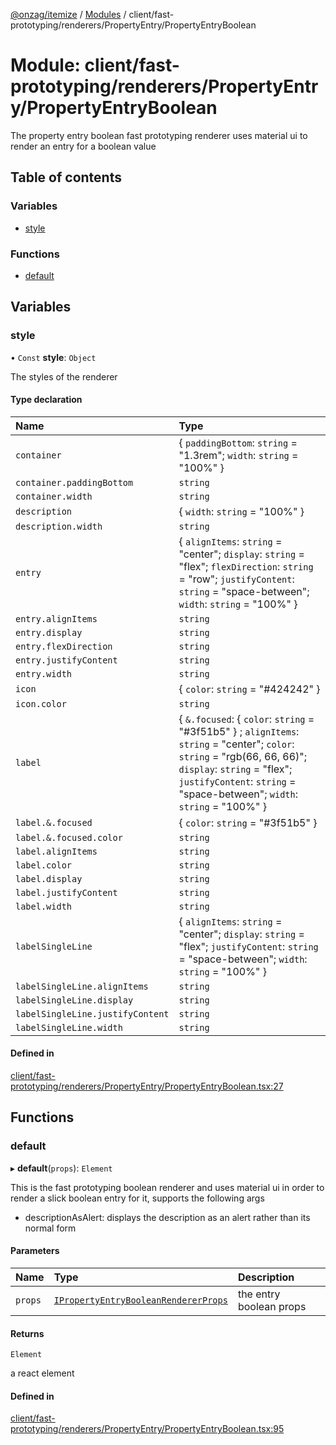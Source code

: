 [@onzag/itemize](../README.md) / [Modules](../modules.md) / client/fast-prototyping/renderers/PropertyEntry/PropertyEntryBoolean

# Module: client/fast-prototyping/renderers/PropertyEntry/PropertyEntryBoolean

The property entry boolean fast prototyping renderer uses material ui to render
an entry for a boolean value

## Table of contents

### Variables

- [style](client_fast_prototyping_renderers_PropertyEntry_PropertyEntryBoolean.md#style)

### Functions

- [default](client_fast_prototyping_renderers_PropertyEntry_PropertyEntryBoolean.md#default)

## Variables

### style

• `Const` **style**: `Object`

The styles of the renderer

#### Type declaration

| Name | Type |
| :------ | :------ |
| `container` | \{ `paddingBottom`: `string` = "1.3rem"; `width`: `string` = "100%" } |
| `container.paddingBottom` | `string` |
| `container.width` | `string` |
| `description` | \{ `width`: `string` = "100%" } |
| `description.width` | `string` |
| `entry` | \{ `alignItems`: `string` = "center"; `display`: `string` = "flex"; `flexDirection`: `string` = "row"; `justifyContent`: `string` = "space-between"; `width`: `string` = "100%" } |
| `entry.alignItems` | `string` |
| `entry.display` | `string` |
| `entry.flexDirection` | `string` |
| `entry.justifyContent` | `string` |
| `entry.width` | `string` |
| `icon` | \{ `color`: `string` = "#424242" } |
| `icon.color` | `string` |
| `label` | \{ `&.focused`: \{ `color`: `string` = "#3f51b5" } ; `alignItems`: `string` = "center"; `color`: `string` = "rgb(66, 66, 66)"; `display`: `string` = "flex"; `justifyContent`: `string` = "space-between"; `width`: `string` = "100%" } |
| `label.&.focused` | \{ `color`: `string` = "#3f51b5" } |
| `label.&.focused.color` | `string` |
| `label.alignItems` | `string` |
| `label.color` | `string` |
| `label.display` | `string` |
| `label.justifyContent` | `string` |
| `label.width` | `string` |
| `labelSingleLine` | \{ `alignItems`: `string` = "center"; `display`: `string` = "flex"; `justifyContent`: `string` = "space-between"; `width`: `string` = "100%" } |
| `labelSingleLine.alignItems` | `string` |
| `labelSingleLine.display` | `string` |
| `labelSingleLine.justifyContent` | `string` |
| `labelSingleLine.width` | `string` |

#### Defined in

[client/fast-prototyping/renderers/PropertyEntry/PropertyEntryBoolean.tsx:27](https://github.com/onzag/itemize/blob/73e0c39e/client/fast-prototyping/renderers/PropertyEntry/PropertyEntryBoolean.tsx#L27)

## Functions

### default

▸ **default**(`props`): `Element`

This is the fast prototyping boolean renderer and uses material ui in order to render a slick
boolean entry for it, supports the following args

- descriptionAsAlert: displays the description as an alert rather than its normal form

#### Parameters

| Name | Type | Description |
| :------ | :------ | :------ |
| `props` | [`IPropertyEntryBooleanRendererProps`](../interfaces/client_internal_components_PropertyEntry_PropertyEntryBoolean.IPropertyEntryBooleanRendererProps.md) | the entry boolean props |

#### Returns

`Element`

a react element

#### Defined in

[client/fast-prototyping/renderers/PropertyEntry/PropertyEntryBoolean.tsx:95](https://github.com/onzag/itemize/blob/73e0c39e/client/fast-prototyping/renderers/PropertyEntry/PropertyEntryBoolean.tsx#L95)

